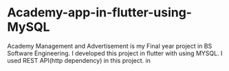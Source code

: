 # Academy-app-in-flutter-using-MySQL
Academy Management and Advertisement is my Final year project in BS Software Engineering. I developed this project in flutter with using MYSQL. I used REST API(http dependency) in this project. in  
